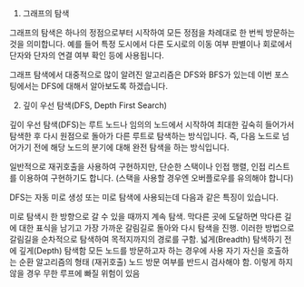1. 그래프의 탐색



그래프의 탐색은 하나의 정점으로부터 시작하여 모든 정점을 차례대로 한 번씩 방문하는 것을 의미합니다. 예를 들어 특정 도시에서 다른 도시로의 이동 여부 판별이나 회로에서 단자와 단자의 연결 여부 확인 등에 사용됩니다.



그래프 탐색에서 대중적으로 많이 알려진 알고리즘은 DFS와 BFS가 있는데 이번 포스팅에서는 DFS에 대해서 알아보도록 하겠습니다.



2. 깊이 우선 탐색(DFS, Depth First Search)



깊이 우선 탐색(DFS)는 루트 노드나 임의의 노드에서 시작하여 최대한 깊숙히 들어가서 탐색한 후 다시 원점으로 돌아가 다른 루트로 탐색하는 방식입니다. 즉, 다음 노드로 넘어가기 전에 해당 노드의 분기에 대해 완전 탐색을 하는 방식입니다.

일반적으로 재귀호출을 사용하여 구현하지만, 단순한 스택이나 인접 행렬, 인접 리스트를 이용하여 구현하기도 합니다. (스택을 사용할 경우엔 오버플로우를 유의해야 합니다)

DFS는 자동 미로 생성 또는 미로 탐색에 사용되는데 다음과 같은 특징이 있습니다.

미로 탐색시 한 방향으로 갈 수 있을 때까지 계속 탐색.
막다른 곳에 도달하면 막다른 길에 대한 표식을 남기고 가장 가까운 갈림길로 돌아와 다시 탐색을 진행.
이러한 방법으로 갈림길을 순차적으로 탐색하여 목적지까지의 경로를 구함.
넓게(Breadth) 탐색하기 전에 깊게(Depth) 탐색함
모든 노드를 방문하고자 하는 경우에 사용
자기 자신을 호출하는 순환 알고리즘의 형태 (재귀호출)
노드 방문 여부를 반드시 검사해야 함.
이렇게 하지 않을 경우 무한 루프에 빠질 위험이 있음


